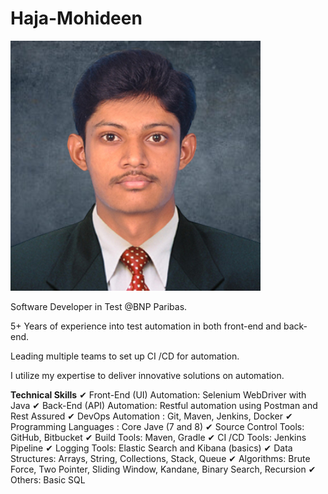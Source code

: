 # Haja-Mohideen

![alt text](https://raw.githubusercontent.com/Haja49/Haja-Mohideen/master/Profile.png?raw=true)

Software Developer in Test @BNP Paribas.

5+ Years of experience into test automation in both front-end and back-end.

Leading multiple teams to set up CI /CD for automation.

I utilize my expertise to deliver innovative solutions on automation.

**Technical Skills**
✔ Front-End (UI) Automation: Selenium WebDriver with Java
✔ Back-End (API) Automation: Restful automation using Postman and Rest Assured
✔ DevOps Automation : Git, Maven, Jenkins, Docker
✔ Programming Languages : Core Jave (7 and 8)
✔ Source Control Tools: GitHub, Bitbucket
✔ Build Tools: Maven, Gradle
✔ CI /CD Tools: Jenkins Pipeline
✔ Logging Tools: Elastic Search and Kibana (basics)
✔ Data Structures: Arrays, String, Collections, Stack, Queue
✔ Algorithms: Brute Force, Two Pointer, Sliding Window, Kandane, Binary Search, Recursion
✔ Others: Basic SQL
